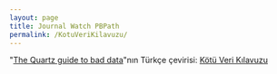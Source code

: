```yaml
---
layout: page
title: Journal Watch PBPath
permalink: /KotuVeriKilavuzu/
---
```


"[The Quartz guide to bad data](https://github.com/Quartz/bad-data-guide)"nın Türkçe çevirisi: [Kötü Veri Kılavuzu](https://sbalci.github.io/Kotu-Veri-Kilavuzu/)